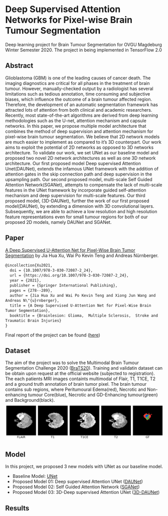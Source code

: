 # Deep Supervised Attention Networks for Pixel-wise Brain Tumour Segmentation 
Deep learning project for Brain Tumour Segmentation for OVGU Magdeburg Winter Semester 2020. The project in being implemented in TensorFlow 2.0 

## Abstract
Glioblastoma (GBM) is one of the leading causes of cancer
death. The imaging diagnostics are critical for all phases in the treatment
of brain tumour. However, manually-checked output by a radiologist has
several limitations such as tedious annotation, time consuming and subjective biases, which influence the outcome of a brain tumour affected
region. Therefore, the development of an automatic segmentation framework has attracted lots of attention from both clinical and academic
researchers. Recently, most state-of-the-art algorithms are derived from
deep learning methodologies such as the U-net, attention mechanism and
capsule networks. In this paper, we propose multiple model architecture
that combines the method of deep supervision and attention mechanism
for pixel-wise brain tumour segmentation. We believe that 2D network
models are much easier to implement as compared to it’s 3D counterpart.
Our work aims to exploit the potential of 2D networks as opposed to 3D
networks architecture. To validate our work, we set UNet as our baseline
model and proposed two novel 2D network architectures as well as one
3D network architecture. Our first proposed model Deep supervised Attention Unet(DAUNet), extends the infamous UNet framework with the
addition of attention gates in the skip connection path and deep supervision in the upsampling path. Our second proposed model, multi-scale
Self Guided Attention Network(SGANet), attempts to compensate the
lack of multi-scale features in the UNet framework by incorporate guided
self-attention mechanism and deep supervision for multi-scale features.
Our third proposed model, (3D-DAUNet), further the work of our first
proposed model(DAUNet), by extending a dimension with 3D convolutional layers. Subsequently, we are able to achieve a low resolution and
high resolution feature representations even for small tumour regions for
both of our proposed 2D models, namely DAUNet and SGANet. 

## Paper
[A Deep Supervised U-Attention Net for Pixel-Wise Brain Tumor Segmentation](https://link.springer.com/chapter/10.1007%2F978-3-030-72087-2_24) by Jia Hua Xu, Wai Po Kevin Teng and Andreas Nürnberger. 
```
@incollection{Xu2021,
  doi = {10.1007/978-3-030-72087-2_24},
  url = {https://doi.org/10.1007/978-3-030-72087-2_24},
  year = {2021},
  publisher = {Springer International Publishing},
  pages = {278--289},
  author = {Jia Hua Xu and Wai Po Kevin Teng and Xiong Jun Wang and Andreas N\"{u}rnberger},
  title = {A Deep Supervised U-Attention Net for Pixel-Wise Brain Tumor Segmentation},
  booktitle = {Brainlesion: Glioma,  Multiple Sclerosis,  Stroke and Traumatic Brain Injuries}
} 
```

Final report of the project can be found ([here](Report/BraTS2020__finalReport.pdf))

## Dataset 
The aim of the project was to solve the Multimodal Brain Tumour Segmentation Challenge 2020 ([BraTS20](https://www.med.upenn.edu/cbica/brats2020/data.html)). Training and validatin dataset can be obtain upon request at the official website (subjected to registration). The each patients MRI images containts multimodal of Flair, T1, T1CE, T2 and a ground truth annotation of brain tumor pixel. The brain tumour contains sub regions, where Peritumoural Edema(red), Necrotic and Non-enhancing tumour Core(blue), Necrotic and
GD-Enhancing tumour(green) and Background(black).     
![](Fig/dataset.png)

## Model
In this project, we proposed 3 new models with UNet as our baseline model. 
- Baseline Model: [UNet](Model/BraTS20_Unet.ipynb)
- Proposed Model 01: Deep supervised Attention UNet ([DAUNet](Model/BraTS20_DAUNet.ipynb)) 
- Proposed Model 02: Self Guided Attention Network ([SGANet](Model/BraTS20_SGANet.ipynb))  
- Proposed Model 03: 3D-Deep supervised Attention UNet ([3D-DAUNet](Model/BraTS20_3D_DAUNet.ipynb)) 

## Results 

